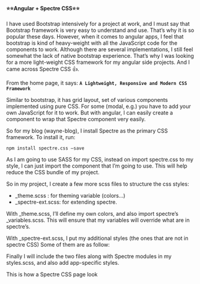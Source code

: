 #### ⭐⭐Angular + Spectre CSS⭐⭐

I have used Bootstrap intensively for a project at work, and I must say that Bootstrap framework is very easy to understand and use. That’s why it is so popular these days. However, when it comes to angular apps, I feel that bootstrap is kind of heavy-weight with all the JavaScript code for the components to work. Although there are several implementations, I still feel somewhat the lack of native bootstrap experience. That’s why I was looking for a more light-weight CSS framework for my angular side projects. And I came across Spectre CSS 👍.

From the home page, it says:
**```A Lightweight, Responsive and Modern CSS Framework```**

Similar to bootstrap, it has grid layout, set of various components implemented using pure CSS. For some (modal, e.g.) you have to add your own JavaScript for it to work. But with angular, I can easily create a component to wrap that Spectre component very easily.

So for my blog (wayne-blog), I install Spectre as the primary CSS framework.
To install it, run:

`npm install spectre.css –save`

As I am going to use SASS for my CSS, instead on import spectre.css to my style, I can just import the component that I’m going to use. This will help reduce the CSS bundle of my project.

So in my project, I create a few more scss files to structure the css styles:

 - _theme.scss  : for theming variable (colors…)
 - _spectre-ext.scss: for extending spectre.
 
With _theme.scss, I’ll define my own colors, and also import spectre’s _variables.scss. This will ensure that my variables will override what are in spectre’s.


With _spectre-ext.scss, I put my additional styles (the ones that are not in spectre CSS)
Some of them are as follow:


Finally I will include the two files along with Spectre modules in my styles.scss, and also add app-specific styles.


This is how a Spectre CSS page look